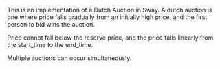 This is an implementation of a Dutch Auction in Sway. A dutch auction is one where price falls gradually from an initially high price, and the first person to bid wins the auction.

Price cannot fall below the reserve price, and the price falls linearly from the start_time to the end_time.

Multiple auctions can occur simultaneously.
